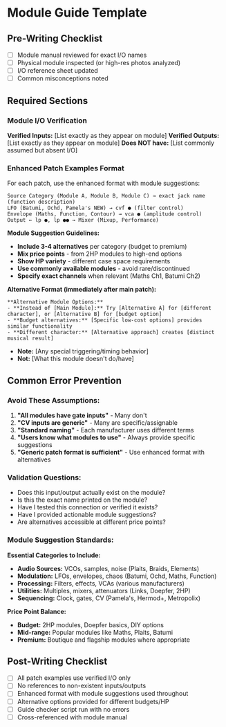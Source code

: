 # Module Guide Template

## Pre-Writing Checklist
- [ ] Module manual reviewed for exact I/O names
- [ ] Physical module inspected (or high-res photos analyzed)
- [ ] I/O reference sheet updated
- [ ] Common misconceptions noted

## Required Sections

### Module I/O Verification
**Verified Inputs:** [List exactly as they appear on module]
**Verified Outputs:** [List exactly as they appear on module]
**Does NOT have:** [List commonly assumed but absent I/O]

### Enhanced Patch Examples Format
For each patch, use the enhanced format with module suggestions:

```
Source Category (Module A, Module B, Module C) → exact jack name (function description)
LFO (Batumi, Ochd, Pamela's NEW) → cvf ● (filter control)
Envelope (Maths, Function, Contour) → vca ● (amplitude control)
Output ← lp ●, lp ●● → Mixer (Mixup, Performance)
```

**Module Suggestion Guidelines:**
- **Include 3-4 alternatives** per category (budget to premium)
- **Mix price points** - from 2HP modules to high-end options
- **Show HP variety** - different case space requirements
- **Use commonly available modules** - avoid rare/discontinued
- **Specify exact channels** when relevant (Maths Ch1, Batumi Ch2)

**Alternative Format (immediately after main patch):**
```
**Alternative Module Options:**
- **Instead of [Main Module]:** Try [Alternative A] for [different character], or [Alternative B] for [budget option]
- **Budget alternatives:** [Specific low-cost options] provides similar functionality
- **Different character:** [Alternative approach] creates [distinct musical result]
```

- **Note:** [Any special triggering/timing behavior]
- **Not:** [What this module doesn't do/have]

## Common Error Prevention

### Avoid These Assumptions:
1. **"All modules have gate inputs"** - Many don't
2. **"CV inputs are generic"** - Many are specific/assignable
3. **"Standard naming"** - Each manufacturer uses different terms
4. **"Users know what modules to use"** - Always provide specific suggestions
5. **"Generic patch format is sufficient"** - Use enhanced format with alternatives

### Validation Questions:
- Does this input/output actually exist on the module?
- Is this the exact name printed on the module?
- Have I tested this connection or verified it exists?
- Have I provided actionable module suggestions?
- Are alternatives accessible at different price points?

### Module Suggestion Standards:
**Essential Categories to Include:**
- **Audio Sources:** VCOs, samples, noise (Plaits, Braids, Elements)
- **Modulation:** LFOs, envelopes, chaos (Batumi, Ochd, Maths, Function)
- **Processing:** Filters, effects, VCAs (various manufacturers)
- **Utilities:** Multiples, mixers, attenuators (Links, Doepfer, 2HP)
- **Sequencing:** Clock, gates, CV (Pamela's, Hermod+, Metropolix)

**Price Point Balance:**
- **Budget:** 2HP modules, Doepfer basics, DIY options
- **Mid-range:** Popular modules like Maths, Plaits, Batumi
- **Premium:** Boutique and flagship modules where appropriate

## Post-Writing Checklist
- [ ] All patch examples use verified I/O only
- [ ] No references to non-existent inputs/outputs
- [ ] Enhanced format with module suggestions used throughout
- [ ] Alternative options provided for different budgets/HP
- [ ] Guide checker script run with no errors
- [ ] Cross-referenced with module manual
